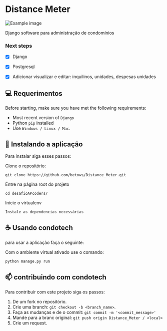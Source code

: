 # Distance Meter

<img src="example.png" alt="Example image">

Django software para administração de condomínios
### Next steps

- [x] Django 
- [x] Postgresql
- [x] Adicionar visualizar e editar: inquilinos, unidades, despesas unidades


## 💻 Requerimentos

Before starting, make sure you have met the following requirements: 

* Most recent version of `Django`
* Python `pip` installed 
* Use  `Windows / Linux / Mac`.

## 🚀 Instalando a aplicação

Para instalar siga esses passos: 

Clone o repositório:
```
git clone https://github.com/betows/Distance_Meter.git
```

Entre na página root do projeto
```
cd desafioAPcoders/
```

Inicie o virtualenv 
```
Instale as dependencias necessárias
```

## ☕ Usando condotech

para usar a aplicação faça o seguinte:

Com o ambiente virtual ativado use o comando:
```
python manage.py run
```


## 📫 contribuindo com condotech

Para contribuir com este projeto siga os passos:

1. De um fork no repositório.
2. Crie uma branch: `git checkout -b <branch_name>`.
3. Faça as mudanças e de o commit: `git commit -m '<commit_message>'`
4. Mande para a branc original: `git push origin Distance_Meter / <local>`
5. Crie um request.

